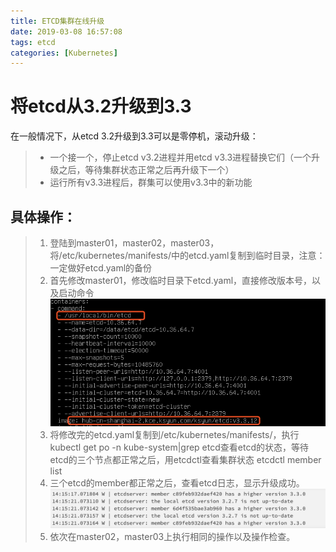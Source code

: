 ```yaml
---
title: ETCD集群在线升级
date: 2019-03-08 16:57:08
tags: etcd
categories: [Kubernetes]
---
```


# 将etcd从3.2升级到3.3

在一般情况下，从etcd 3.2升级到3.3可以是零停机，滚动升级：

>- 一个接一个，停止etcd v3.2进程并用etcd v3.3进程替换它们（一个升级之后，等待集群状态正常之后再升级下一个）
>- 运行所有v3.3进程后，群集可以使用v3.3中的新功能

<!-- more -->

## 具体操作：

>1. 登陆到master01，master02，master03，将/etc/kubernetes/manifests/中的etcd.yaml复制到临时目录，注意：一定做好etcd.yaml的备份
>2. 首先修改master01，修改临时目录下etcd.yaml，直接修改版本号，以及启动命令
![etcd参数](etcd升级/1.png)
>3. 将修改完的etcd.yaml复制到/etc/kubernetes/manifests/，执行kubectl get po -n kube-system|grep etcd查看etcd的状态，等待etcd的三个节点都正常之后，用etcdctl查看集群状态 etcdctl member list
>4. 三个etcd的member都正常之后，查看etcd日志，显示升级成功。
![etcd参数](etcd升级/2.png)
>5. 依次在master02，master03上执行相同的操作以及操作检查。